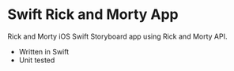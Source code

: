 # Swift Rick and Morty App
Rick and Morty iOS Swift Storyboard app using Rick and Morty API.

- Written in Swift
- Unit tested
